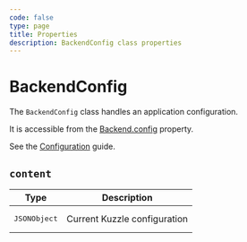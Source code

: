 ```yaml
---
code: false
type: page
title: Properties
description: BackendConfig class properties
---
```


# BackendConfig

The `BackendConfig` class handles an application configuration.  

It is accessible from the [Backend.config](/core/2/framework/classes/backend/properties#config) property.

See the [Configuration](/core/2/guides/advanced/configuration) guide.

## `content`

| Type                  | Description                  |
|-----------------------|------------------------------|
| <pre>JSONObject</pre> | Current Kuzzle configuration |

